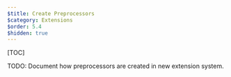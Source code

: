 ```yaml
---
$title: Create Preprocessors
$category: Extensions
$order: 5.4
$hidden: true
---
```

[TOC]

TODO: Document how preprocessors are created in new extension system.
